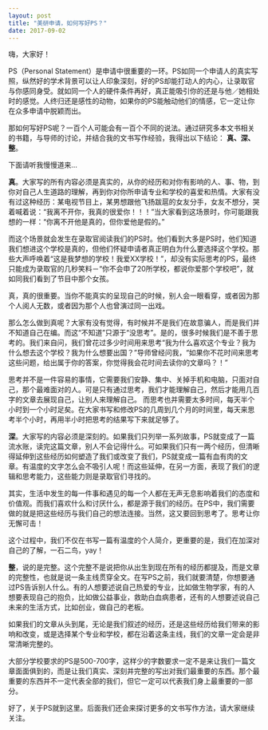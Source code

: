 ```yaml
---
layout: post
title: "美研申请，如何写好PS？"
date: 2017-09-02
---
```


嗨，大家好！

PS（Personal Statement）是申请中很重要的一环。PS如同一个申请人的真实写照，纵然好的学术背景可以让人印象深刻，好的PS却能打动人的内心，让录取官与你感同身受。就如同一个人的硬件条件再好，真正能吸引你的还是与他／她相处时的感觉。人终归还是感性的动物，如果你的PS能触动他们的情感，它一定让你在众多申请中脱颖而出。

那如何写好PS呢？一百个人可能会有一百个不同的说法。通过研究多本文书相关的书籍，与导师的讨论，并结合我的文书写作经验，我得出以下结论：
**真、深、整**。

下面请听我慢慢道来…

**真**。大家写的所有内容必须是真实的，从你的经历和对你有影响的人、事、物，到你对自己人生道路的理解，再到你对你所申请专业和学校的喜爱和热情。大家有没有过这种经历：某电视节目上，某男想跟他飞扬跋扈的女友分手，女友不想分，哭着喊着说：“我离不开你，我真的很爱你！！！”当大家看到这场景时，你可能跟我想的一样：“你离不开他是真的，但你爱他是假的。”

而这个场景就会发生在录取官阅读我们的PS时。他们看到大多是PS时，他们知道我们想进这个学校是真的，但他们怀疑申请者真正明白为什么要选择这个学校。那些大声呼唤着“这是我梦想的学校！我爱XX学校！”，却没有实际思考的PS，最终只能成为录取官的几秒笑料－“你不会申了20所学校，都说你爱那个学校吧”，就如同我们看到了节目中那个女孩。

真，真的很重要。当你不能真实的呈现自己的时候，别人会一眼看穿，或者因为那个人阅人无数，或者因为那个人也曾演过同一出戏。

那么怎么做到真呢？大家有没有觉得，有时候并不是我们在故意骗人，而是我们并不知道自己在编。而这“不知道”只源于“没思考”。是的，很多时候我们是不善于思考的。我们来自问，我们曾花过多少时间用来思考“我为什么喜欢这个专业？我为什么想去这个学校？我为什么想要出国？”导师曾经问我，“如果你不花时间来思考这些问题，给出属于你的答案，你觉得我会花时间去读你的文章吗？！”

思考并不是一件容易的事情，它需要我们安静、集中、关掉手机和电脑，只面对自己，那个最难面对的人。可是只有通过思考，我们才能理解自己，然后才能用几百字的文章去展现自己，让别人来理解自己。
而思考也并需要太多时间，每天半个小时到一个小时足矣。在大家书写和修改PS的几周到几个月的时间里，每天来思考半个小时，再用半小时把思考的结果写下来就足够了。

**深**。大家写的内容必须是深刻的。如果我们只列举一系列故事，PS就变成了一篇流水账，读完这篇文章，别人不会记得什么。可如果我们只有一两个经历，但清晰得延伸到这些经历如何塑造了我们或改变了我们，PS就变成一篇有血有肉的文章。有温度的文字怎么会不吸引人呢！而这些延伸，在另一方面，表现了我们的逻辑和思考能力，这些能力则是录取官们寻找的。

其实，生活中发生的每一件事和遇见的每一个人都在无声无息影响着我们的态度和价值观。而我们喜欢什么和讨厌什么，都是源于我们的经历。在PS中，我们需要做的就是把这些经历与我们自己的想法连接。当然，这又要回到思考了。思考让你无懈可击！

这个过程中，我们不仅在书写一篇有温度的个人简介，更重要的是，我们在加深对自己的了解，一石二鸟，yay！

**整**，说的是完整。这个完整不是说把你从出生到现在所有的经历都提及，而是文章的完整性，也就是说一条主线贯穿全文。在写PS之前，我们就要清楚，你想要通过PS告诉别人什么。有的人想要述说自己热爱的专业，比如做生物学家，有的人想要表现自己的抱负，比如做公益事业，救助白血病患者，还有的人想要述说自己未来的生活方式，比如创业，做自己的老板。

如果我们的文章从头到尾，无论是我们叙述的经历，还是这些经历给我们带来的影响和改变，或是选择某个专业和学校，都在沿着这条主线，我们的文章一定会是非常清晰完整的。

大部分学校要求的PS是500-700字，这样少的字数要求一定不是来让我们一篇文章面面俱到的，而是让我们真实、深刻并完整的写出对我们最重要的东西。那个最重要的东西并不一定代表全部的我们，但它一定可以代表我们身上最重要的一部分。

好了，关于PS就到这里。后面我们还会来探讨更多的文书写作方法，请大家继续关注。

